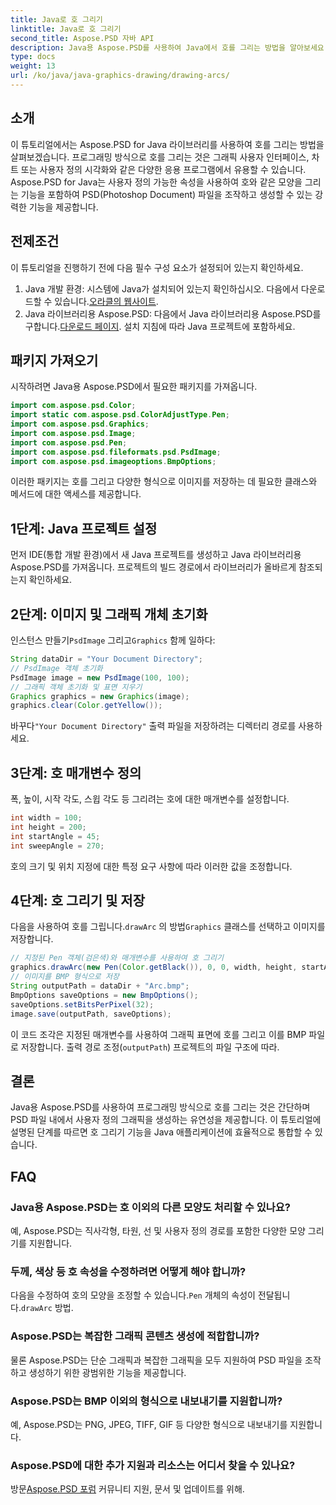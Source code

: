 ```yaml
---
title: Java로 호 그리기
linktitle: Java로 호 그리기
second_title: Aspose.PSD 자바 API
description: Java용 Aspose.PSD를 사용하여 Java에서 호를 그리는 방법을 알아보세요. 그래픽 애플리케이션에 대한 코드 예제가 포함된 단계별 튜토리얼입니다.
type: docs
weight: 13
url: /ko/java/java-graphics-drawing/drawing-arcs/
---
```

## 소개
이 튜토리얼에서는 Aspose.PSD for Java 라이브러리를 사용하여 호를 그리는 방법을 살펴보겠습니다. 프로그래밍 방식으로 호를 그리는 것은 그래픽 사용자 인터페이스, 차트 또는 사용자 정의 시각화와 같은 다양한 응용 프로그램에서 유용할 수 있습니다. Aspose.PSD for Java는 사용자 정의 가능한 속성을 사용하여 호와 같은 모양을 그리는 기능을 포함하여 PSD(Photoshop Document) 파일을 조작하고 생성할 수 있는 강력한 기능을 제공합니다.
## 전제조건
이 튜토리얼을 진행하기 전에 다음 필수 구성 요소가 설정되어 있는지 확인하세요.
1.  Java 개발 환경: 시스템에 Java가 설치되어 있는지 확인하십시오. 다음에서 다운로드할 수 있습니다.[오라클의 웹사이트](https://www.oracle.com/java/).
2.  Java 라이브러리용 Aspose.PSD: 다음에서 Java 라이브러리용 Aspose.PSD를 구합니다.[다운로드 페이지](https://releases.aspose.com/psd/java/). 설치 지침에 따라 Java 프로젝트에 포함하세요.
## 패키지 가져오기
시작하려면 Java용 Aspose.PSD에서 필요한 패키지를 가져옵니다.
```java
import com.aspose.psd.Color;
import static com.aspose.psd.ColorAdjustType.Pen;
import com.aspose.psd.Graphics;
import com.aspose.psd.Image;
import com.aspose.psd.Pen;
import com.aspose.psd.fileformats.psd.PsdImage;
import com.aspose.psd.imageoptions.BmpOptions;
```
이러한 패키지는 호를 그리고 다양한 형식으로 이미지를 저장하는 데 필요한 클래스와 메서드에 대한 액세스를 제공합니다.
## 1단계: Java 프로젝트 설정
먼저 IDE(통합 개발 환경)에서 새 Java 프로젝트를 생성하고 Java 라이브러리용 Aspose.PSD를 가져옵니다. 프로젝트의 빌드 경로에서 라이브러리가 올바르게 참조되는지 확인하세요.
## 2단계: 이미지 및 그래픽 개체 초기화
 인스턴스 만들기`PsdImage` 그리고`Graphics` 함께 일하다:
```java
String dataDir = "Your Document Directory";
// PsdImage 객체 초기화
PsdImage image = new PsdImage(100, 100);
// 그래픽 객체 초기화 및 표면 지우기
Graphics graphics = new Graphics(image);
graphics.clear(Color.getYellow());
```
 바꾸다`"Your Document Directory"` 출력 파일을 저장하려는 디렉터리 경로를 사용하세요.
## 3단계: 호 매개변수 정의
폭, 높이, 시작 각도, 스윕 각도 등 그리려는 호에 대한 매개변수를 설정합니다.
```java
int width = 100;
int height = 200;
int startAngle = 45;
int sweepAngle = 270;
```
호의 크기 및 위치 지정에 대한 특정 요구 사항에 따라 이러한 값을 조정합니다.
## 4단계: 호 그리기 및 저장
 다음을 사용하여 호를 그립니다.`drawArc` 의 방법`Graphics` 클래스를 선택하고 이미지를 저장합니다.
```java
// 지정된 Pen 객체(검은색)와 매개변수를 사용하여 호 그리기
graphics.drawArc(new Pen(Color.getBlack()), 0, 0, width, height, startAngle, sweepAngle);
// 이미지를 BMP 형식으로 저장
String outputPath = dataDir + "Arc.bmp";
BmpOptions saveOptions = new BmpOptions();
saveOptions.setBitsPerPixel(32);
image.save(outputPath, saveOptions);
```
이 코드 조각은 지정된 매개변수를 사용하여 그래픽 표면에 호를 그리고 이를 BMP 파일로 저장합니다. 출력 경로 조정(`outputPath`) 프로젝트의 파일 구조에 따라.

## 결론
Java용 Aspose.PSD를 사용하여 프로그래밍 방식으로 호를 그리는 것은 간단하며 PSD 파일 내에서 사용자 정의 그래픽을 생성하는 유연성을 제공합니다. 이 튜토리얼에 설명된 단계를 따르면 호 그리기 기능을 Java 애플리케이션에 효율적으로 통합할 수 있습니다.

## FAQ
### Java용 Aspose.PSD는 호 이외의 다른 모양도 처리할 수 있나요?
예, Aspose.PSD는 직사각형, 타원, 선 및 사용자 정의 경로를 포함한 다양한 모양 그리기를 지원합니다.
### 두께, 색상 등 호 속성을 수정하려면 어떻게 해야 합니까?
 다음을 수정하여 호의 모양을 조정할 수 있습니다.`Pen` 개체의 속성이 전달됩니다.`drawArc` 방법.
### Aspose.PSD는 복잡한 그래픽 콘텐츠 생성에 적합합니까?
물론 Aspose.PSD는 단순 그래픽과 복잡한 그래픽을 모두 지원하여 PSD 파일을 조작하고 생성하기 위한 광범위한 기능을 제공합니다.
### Aspose.PSD는 BMP 이외의 형식으로 내보내기를 지원합니까?
예, Aspose.PSD는 PNG, JPEG, TIFF, GIF 등 다양한 형식으로 내보내기를 지원합니다.
### Aspose.PSD에 대한 추가 지원과 리소스는 어디서 찾을 수 있나요?
 방문[Aspose.PSD 포럼](https://forum.aspose.com/c/psd/34) 커뮤니티 지원, 문서 및 업데이트를 위해.